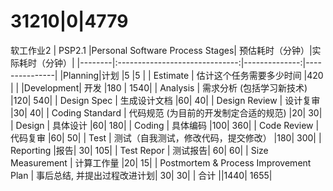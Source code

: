 # 31210|0|4779
软工作业2
| PSP2.1 |Personal Software Process Stages|	预估耗时（分钟）|实际耗时（分钟）|
|--------|:------------------------------:|--------------:|---------------|
|Planning|计划                            |5             |5             |
| Estimate	| 估计这个任务需要多少时间	    |420             |             |
|Development|	开发	                  |180          |            1540|
| Analysis	| 需求分析 (包括学习新技术)	|120|	                         540|
| Design Spec	| 生成设计文档	|60|	40|
| Design Review	| 设计复审	|30|	40|
| Coding Standard	| 代码规范 (为目前的开发制定合适的规范)	|20|	30|
| Design	| 具体设计	|60|	180|
| Coding	| 具体编码	|100|	360|
| Code Review	| 代码复审	|60|	50|
| Test	| 测试（自我测试，修改代码，提交修改）	|180|	300|
| Reporting	|报告|	30|	105|
| Test Repor	| 测试报告|	60|	60|
| Size Measurement	| 计算工作量	|20|	15|
| Postmortem & Process Improvement Plan	| 事后总结, 并提出过程改进计划|	30|	30|
| 合计	||1440|	1655|

